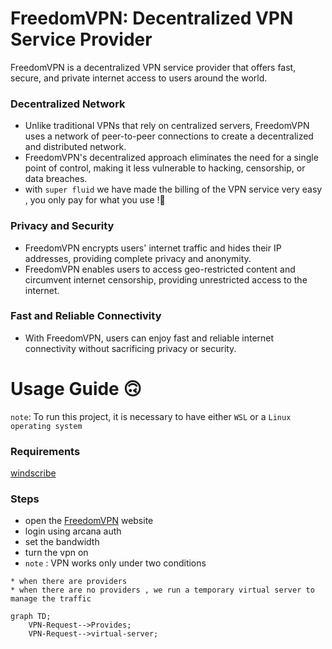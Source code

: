 # FreedomVPN: Decentralized VPN Service Provider
FreedomVPN is a decentralized VPN service provider that offers fast, secure, and private internet access to users around the world.
### Decentralized Network
- Unlike traditional VPNs that rely on centralized servers, FreedomVPN uses a network of peer-to-peer connections to create a decentralized and distributed network.
- FreedomVPN's decentralized approach eliminates the need for a single point of control, making it less vulnerable to hacking, censorship, or data breaches.
- with `super fluid` we have made the billing of the VPN service very easy , you only pay for what you use !🥳
### Privacy and Security
- FreedomVPN encrypts users' internet traffic and hides their IP addresses, providing complete privacy and anonymity.
- FreedomVPN enables users to access geo-restricted content and circumvent internet censorship, providing unrestricted access to the internet.
### Fast and Reliable Connectivity
- With FreedomVPN, users can enjoy fast and reliable internet connectivity without sacrificing privacy or security.

# Usage Guide 🙃

`note`: To run this project, it is necessary to have either `WSL` or a `Linux operating system`
### Requirements
[windscribe](https://windscribe.com/guides/linux)

### Steps 
 - open the [FreedomVPN](https://freedomvpn.vercel.app/) website
 - login using arcana auth 
 - set the bandwidth 
 - turn the vpn on 
 - `note` : VPN works only under two conditions
  ```
  * when there are providers 
  * when there are no providers , we run a temporary virtual server to manage the traffic
 ```
```mermaid
graph TD;
    VPN-Request-->Provides;
    VPN-Request-->virtual-server;
```
